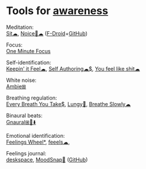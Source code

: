 
# Tools for [awareness](https://adequate.life/awareness/)

Meditation:  
[Sit☁](https://sit.sonnet.io/),
[Noice🤖☁](https://trynoice.com/) ([F-Droid](https://f-droid.org/packages/com.github.ashutoshgngwr.noice/)+[GitHub](https://github.com/trynoice/android-app))

Focus:  
[One Minute Focus](https://oneminutefocus.com/)

Self-identification:  
[Keepin' it Feel☁](https://www.keepinitfeel.com/),
[Self Authoring☁$](https://www.selfauthoring.com/),
[You feel like shit☁](https://youfeellikeshit.com/)

White noise:  
[Ambie⊞](https://ambieapp.com/)

Breathing regulation:  
[Every Breath You Take$](https://github.com/kbre93/every-breath-you-take),
[Lungy🍎](https://www.lungy.app/),
[Breathe Slowly☁](https://www.xhalr.com/)

Binaural beats:  
[Gnaural⊞🐧⬇️](https://sourceforge.net/projects/gnaural/)

Emotional identification:  
[Feelings Wheel*](https://feelingswheel.com/),
[feeels☁](https://feelu.vercel.app/),

Feelings journal:  
[deskspace](https://npckc.itch.io/deskspace),
[MoodSnap🍎](https://moodsnap.app/) ([GitHub](https://github.com/drpeterrohde/MoodSnap))
